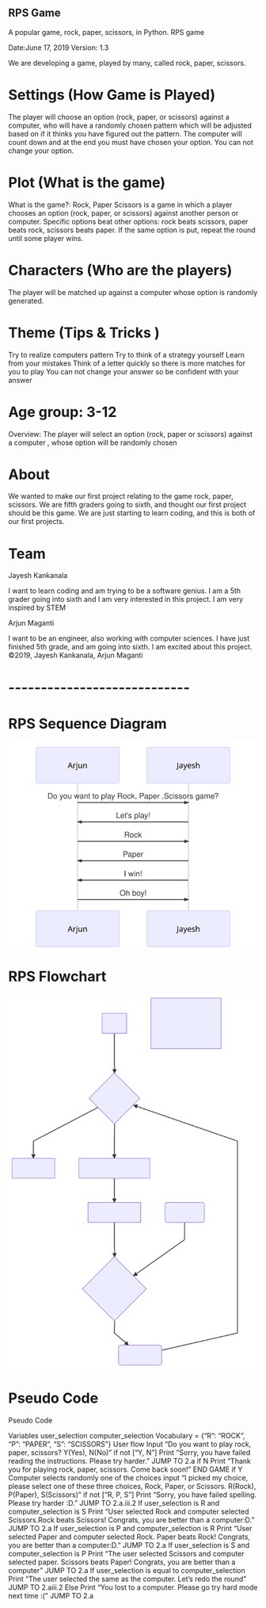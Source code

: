 ## RPS Game
A popular game, rock, paper, scissors, in Python.
RPS game 

Date:June 17, 2019
Version: 1.3


We are developing a game, played by many, called rock, paper, scissors.
# Settings (How Game is Played)
The player will choose an option (rock, paper, or scissors) against a computer, who will have a randomly chosen pattern which will be adjusted based on if it thinks you have figured out the pattern. The computer will count down and at the end you must have chosen your option. You can not change your option.

# Plot (What is the game)
What is the game?: Rock, Paper Scissors is a game in which a player chooses an option (rock, paper, or scissors) against another person or computer. Specific options beat other options: rock beats scissors, paper beats rock, scissors beats paper. If the same option is put, repeat the round until some player wins.

# Characters (Who are the players)
The player will be matched up against a computer whose option is randomly generated.


# Theme (Tips & Tricks )
Try to realize computers pattern 
Try to think of a strategy yourself
Learn from your mistakes
Think of a letter quickly so there is more matches for you to play
You can not change your answer so be confident with your answer






# Age group: 3-12
Overview: The player will select an option (rock, paper or scissors) against a computer , whose option will be randomly chosen






# About
We wanted to make our first project relating to the game rock, paper, scissors. We are fifth graders going to sixth, and thought our first project should be this game. We are just starting to learn coding, and this is both of our first projects.


# Team
Jayesh Kankanala

I want to learn coding and am trying to be a software genius.
I am a 5th grader going into sixth and I am very interested in this project.
I am very inspired by STEM

Arjun Maganti

I want to be an engineer, also working with computer sciences.
I have just finished 5th grade, and am going into sixth.
I am excited about this project.
©2019, Jayesh Kankanala, Arjun Maganti


# ----------------------------

# RPS Sequence Diagram

![Sequence diagram](/mermaid-diagram-20190611183727.svg)

# RPS Flowchart

![Flowchart](/mermaid-diagram-20190611182327.svg)

# Pseudo Code

 Pseudo Code

Variables
  user_selection
  computer_selection
  Vocabulary = {“R”: “ROCK”, “P”: “PAPER”, “S”: “SCISSORS”}
User flow
  Input “Do you want to play rock, paper, scissors? Y(Yes), N(No)”
    if not [“Y, N”] 
      Print “Sorry, you have failed reading the instructions. Please try harder.”
      JUMP TO 2.a
    if N 
      Print “Thank you for playing rock, paper, scissors. Come back soon!”
      END GAME
    if Y
      Computer selects randomly one of the choices
      input “I picked my choice, please select one of these three choices, Rock, Paper, or Scissors. R(Rock), P(Paper), S(Scissors)”
          if not [“R, P, S”] 
              Print “Sorry, you have failed spelling. Please try harder :D.”
              JUMP TO 2.a.iii.2
          If user_selection is R and computer_selection is S
              Print “User selected Rock and computer selected Scissors.Rock beats Scissors! Congrats, you are better than a   computer:D.”
              JUMP TO 2.a
          If user_selection is P and computer_selection is R
              Print “User selected Paper and computer selected Rock. Paper beats Rock! Congrats, you are better than a computer:D.”
              JUMP TO 2.a
          If user_selection is S and computer_selection is P
              Print “The user selected Scissors and computer selected paper. Scissors beats Paper! Congrats, you are better than a computer”
              JUMP TO 2.a
          If user_selection is equal to computer_selection
              Print “The user selected the same as the computer. Let’s redo the round”
              JUMP TO 2.aiii.2
          Else
              Print “You lost to a computer. Please go try hard mode next time :(” 
              JUMP TO 2.a





